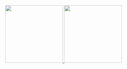 <div align="center" dir="auto">
  <a href="https://github.com/lucas-devFull">
  <img height="180em" src="https://github-readme-stats.vercel.app/api?username=lucas-devFull&amp;show_icons=true&amp;theme=dracula&amp;include_all_commits=true&amp;count_private=true" style="max-width: 100%;">
  <img height="180em" src="https://github-readme-stats.vercel.app/api/top-langs/?username=lucas-devFull&amp;layout=compact&amp;langs_count=7&amp;theme=dracula" style="max-width: 100%;">
</a></div>

